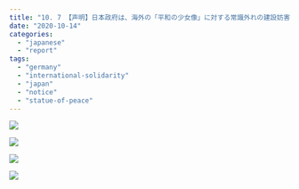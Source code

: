 ```yaml
---
title: "10. 7 【声明】日本政府は、海外の「平和の少女像」に対する常識外れの建設妨害と撤去要求を中断せよ！"
date: "2020-10-14"
categories: 
  - "japanese"
  - "report"
tags: 
  - "germany"
  - "international-solidarity"
  - "japan"
  - "notice"
  - "statue-of-peace"
---
```


![](https://womenandwar.net/kr/wp-content/uploads/2020/10/강혜정-1007_声明日本政府は、海外の「平和の少女像」に対する常識外れの建設妨害と撤去要求を中断せよ.pdf_page_1-724x1024.jpg)

![](https://womenandwar.net/kr/wp-content/uploads/2020/10/강혜정-1007_声明日本政府は、海外の「平和の少女像」に対する常識外れの建設妨害と撤去要求を中断せよ.pdf_page_2-1-724x1024.jpg)

![](https://womenandwar.net/kr/wp-content/uploads/2020/10/강혜정-1007_声明日本政府は、海外の「平和の少女像」に対する常識外れの建設妨害と撤去要求を中断せよ.pdf_page_3-724x1024.jpg)

![](https://womenandwar.net/kr/wp-content/uploads/2020/10/강혜정-1007_声明日本政府は、海外の「平和の少女像」に対する常識外れの建設妨害と撤去要求を中断せよ.pdf_page_4-724x1024.jpg)
